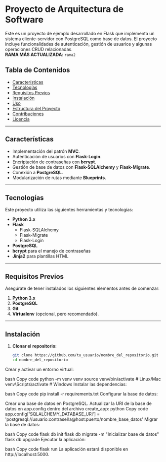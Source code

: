 # Proyecto de Arquitectura de Software

Este es un proyecto de ejemplo desarrollado en Flask que implementa un sistema cliente-servidor con PostgreSQL como base de datos. El proyecto incluye funcionalidades de autenticación, gestión de usuarios y algunas operaciones CRUD relacionadas.  
**RAMA MÁS ACTUALIZADA**: `rama2`

## Tabla de Contenidos

- [Características](#características)
- [Tecnologías](#tecnologías)
- [Requisitos Previos](#requisitos-previos)
- [Instalación](#instalación)
- [Uso](#uso)
- [Estructura del Proyecto](#estructura-del-proyecto)
- [Contribuciones](#contribuciones)
- [Licencia](#licencia)

---

## Características

- Implementación del patrón **MVC**.
- Autenticación de usuarios con **Flask-Login**.
- Encriptación de contraseñas con **bcrypt**.
- Gestión de base de datos con **Flask-SQLAlchemy** y **Flask-Migrate**.
- Conexión a **PostgreSQL**.
- Modularización de rutas mediante **Blueprints**.

---

## Tecnologías

Este proyecto utiliza las siguientes herramientas y tecnologías:

- **Python 3.x**
- **Flask**
  - Flask-SQLAlchemy
  - Flask-Migrate
  - Flask-Login
- **PostgreSQL**
- **bcrypt** para el manejo de contraseñas
- **Jinja2** para plantillas HTML

---

## Requisitos Previos

Asegúrate de tener instalados los siguientes elementos antes de comenzar:

1. **Python 3.x**  
2. **PostgreSQL**  
3. **Git**  
4. **Virtualenv** (opcional, pero recomendado).

---

## Instalación

1. **Clonar el repositorio**:
   ```bash
   git clone https://github.com/tu_usuario/nombre_del_repositorio.git
   cd nombre_del_repositorio

   
Crear y activar un entorno virtual:

bash
Copy code
python -m venv venv
source venv/bin/activate  # Linux/Mac
venv\Scripts\activate     # Windows
Instalar las dependencias:

bash
Copy code
pip install -r requirements.txt
Configurar la base de datos:

Crear una base de datos en PostgreSQL.
Actualizar la URI de la base de datos en app.config dentro del archivo create_app:
python
Copy code
app.config['SQLALCHEMY_DATABASE_URI'] = 'postgresql://usuario:contraseña@host:puerto/nombre_base_datos'
Migrar la base de datos:

bash
Copy code
flask db init
flask db migrate -m "Inicializar base de datos"
flask db upgrade
Ejecutar la aplicación:

bash
Copy code
flask run
La aplicación estará disponible en http://localhost:5000.
